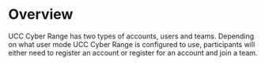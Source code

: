 # Overview

UCC Cyber Range has two types of accounts, users and teams. Depending on what user mode UCC Cyber Range is configured to use, participants will either need to register an account or register for an account and join a team.